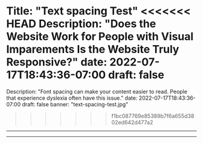 Title: "Text spacing Test"
<<<<<<< HEAD
Description: "Does the Website Work for People with Visual Imparements
Is the Website Truly Responsive?"
date: 2022-07-17T18:43:36-07:00
draft: false
=======
Description: "Font spacing can make your content easier to read. People that experience dyslexia often have this issue."
date: 2022-07-17T18:43:36-07:00
draft: false
banner: "text-spacing-test.jpg"
>>>>>>> f1bc087769e85389b7f6a655d3802ed642d477a2

---

---